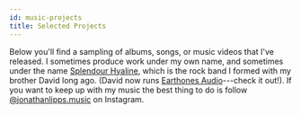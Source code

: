 ```yaml
---
id: music-projects
title: Selected Projects
---
```


Below you'll find a sampling of albums, songs, or music videos that I've released. I sometimes
produce work under my own name, and sometimes under the name [Splendour
Hyaline](http://splendourhyaline.com/), which is the rock band I formed with my brother David long
ago. (David now runs [Earthones Audio](https://earthtonesaudio.com/)---check it out!). If you want
to keep up with my music the best thing to do is follow
[@jonathanlipps.music](https://instagram.com/jonathanlipps.music) on Instagram.
